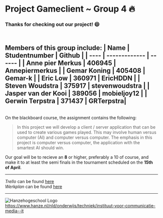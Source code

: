 # Project Gameclient ~ __Group 4__ 🔥

### Thanks for checking out our project! :smile:
\
Members of this group include:
| Name | Studentnumber | Github |
| ---- | ------------- | ------ |
| Anne pier Merkus | 406945 | Annepiermerkus |
| Gemar Koning | 405408 | Gemar-k |
| Eric Low | 360971 | EricHDDN |
| Steven Woudstra | 375917 | stevenwoudstra |
| Jasper van der Kooi | 389056 | mobieljoy12 |
| Gerwin Terpstra | 371437 | GRTerpstra|
---
\
On the blackboard course, the assignment contains the following:

> In this project we will develop a client / server application that can be used to create various games
played. This may involve human versus computer (AI) and computer versus computer. The emphasis in this
project is computer versus computer, the application with the smartest AI should win.

Our goal will be to recieve an __8__ or higher, preferably a 10 of course, and make it to at least the semi finals in the tournament scheduled on the __15th of April__.

---

*Trello* can be found [here](https://github.com/AnnePierMerkus/projectgameclient/projects/1) \
*Werkplan* can be found [here](https://hanzenl-my.sharepoint.com/:w:/g/personal/ja_van_der_kooi_st_hanze_nl/EfnKX-jOi-NMoYmPky7JYy8BsTvRlQUxCG-4Dmal1RCZFQ?e=VFF1hL)

---

![Hanzehogeschool Logo](https://www.hanze.nl/Style%20Library/hanze/img/logo-white-wordmark.svg) \
https://www.hanze.nl/nld/onderwijs/techniek/instituut-voor-communicatie-media--it
